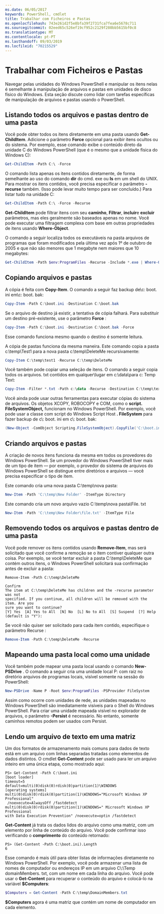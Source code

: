 ```yaml
---
ms.date: 06/05/2017
keywords: PowerShell, cmdlet
title: Trabalhar com Ficheiros e Pastas
ms.openlocfilehash: 743e261d2f5e8bfa39f2731fca7fea6e5678c711
ms.sourcegitcommit: 02eed65c526ef19cf952c2129f280bb5615bf0c8
ms.translationtype: MT
ms.contentlocale: pt-PT
ms.lasthandoff: 09/03/2019
ms.locfileid: "70215529"
---
```

# <a name="working-with-files-and-folders"></a>Trabalhar com Ficheiros e Pastas

Navegar pelas unidades do Windows PowerShell e manipular os itens nelas é semelhante à manipulação de arquivos e pastas em unidades de disco físico do Windows. Esta seção discute como lidar com tarefas específicas de manipulação de arquivos e pastas usando o PowerShell.

## <a name="listing-all-the-files-and-folders-within-a-folder"></a>Listando todos os arquivos e pastas dentro de uma pasta

Você pode obter todos os itens diretamente em uma pasta usando **Get-ChildItem**. Adicione o parâmetro **Force** opcional para exibir itens ocultos ou do sistema. Por exemplo, esse comando exibe o conteúdo direto da unidade C do Windows PowerShell (que é o mesmo que a unidade física do Windows C):

```powershell
Get-ChildItem -Path C:\ -Force
```

O comando lista apenas os itens contidos diretamente, de forma semelhante ao uso do comando **dir** do cmd. exe ou **ls** em um shell do UNIX. Para mostrar os itens contidos, você precisa especificar o parâmetro **-recurse** também. (Isso pode levar muito tempo para ser concluído.) Para listar tudo na unidade C:

```powershell
Get-ChildItem -Path C:\ -Force -Recurse
```

**Get-ChildItem** pode filtrar itens com seu **caminho**, **Filtrar**, **incluir**e **excluir** parâmetros, mas eles geralmente são baseados apenas no nome. Você pode executar uma filtragem complexa com base em outras propriedades de itens usando **Where-Object**.

O comando a seguir localiza todos os executáveis na pasta arquivos de programas que foram modificados pela última vez após 1º de outubro de 2005 e que não são menores que 1 megabyte nem maiores que 10 megabytes:

```powershell
Get-ChildItem -Path $env:ProgramFiles -Recurse -Include *.exe | Where-Object -FilterScript {($_.LastWriteTime -gt '2005-10-01') -and ($_.Length -ge 1mb) -and ($_.Length -le 10mb)}
```

## <a name="copying-files-and-folders"></a>Copiando arquivos e pastas

A cópia é feita com **Copy-Item**. O comando a seguir faz backup de\\c: boot. ini em\\c: boot. bak:

```powershell
Copy-Item -Path C:\boot.ini -Destination C:\boot.bak
```

Se o arquivo de destino já existir, a tentativa de cópia falhará. Para substituir um destino pré-existente, use o parâmetro **Force** :

```powershell
Copy-Item -Path C:\boot.ini -Destination C:\boot.bak -Force
```

Esse comando funciona mesmo quando o destino é somente leitura.

A cópia de pastas funciona da mesma maneira. Este comando copia a pasta c:\\temp\\Test1 para a nova pasta c:\\temp\\DeleteMe recursivamente:

```powershell
Copy-Item C:\temp\test1 -Recurse C:\temp\DeleteMe
```

Você também pode copiar uma seleção de itens. O comando a seguir copia todos os arquivos. txt contidos em qualquer\\lugar em c:\\data\\para c: Temp Text:

```powershell
Copy-Item -Filter *.txt -Path c:\data -Recurse -Destination C:\temp\text
```

Você ainda pode usar outras ferramentas para executar cópias do sistema de arquivos. Os objetos XCOPY, ROBOCOPY e COM, como o **script. FileSystemObject,** funcionam no Windows PowerShell. Por exemplo, você pode usar a classe com script do Windows Script Host **. FileSystem** para fazer backup de c\\: boot. ini em c\\: boot. bak:

```powershell
(New-Object -ComObject Scripting.FileSystemObject).CopyFile('C:\boot.ini', 'C:\boot.bak')
```

## <a name="creating-files-and-folders"></a>Criando arquivos e pastas

A criação de novos itens funciona da mesma em todos os provedores do Windows PowerShell. Se um provedor do Windows PowerShell tiver mais de um tipo de item — por exemplo, o provedor do sistema de arquivos do Windows PowerShell se distingue entre diretórios e arquivos — você precisa especificar o tipo de item.

Este comando cria uma nova pasta C:\\temp\\nova pasta:

```powershell
New-Item -Path 'C:\temp\New Folder' -ItemType Directory
```

Este comando cria um novo arquivo vazio C:\\temp\\nova pasta\\File. txt

```powershell
New-Item -Path 'C:\temp\New Folder\file.txt' -ItemType File
```

## <a name="removing-all-files-and-folders-within-a-folder"></a>Removendo todos os arquivos e pastas dentro de uma pasta

Você pode remover os itens contidos usando **Remove-Item**, mas será solicitado que você confirme a remoção se o item contiver qualquer outra coisa. Por exemplo, se você tentar excluir a pasta C:\\temp\\DeleteMe que contém outros itens, o Windows PowerShell solicitará sua confirmação antes de excluir a pasta:

```
Remove-Item -Path C:\temp\DeleteMe

Confirm
The item at C:\temp\DeleteMe has children and the -recurse parameter was not
specified. If you continue, all children will be removed with the item. Are you
sure you want to continue?
[Y] Yes  [A] Yes to All  [N] No  [L] No to All  [S] Suspend  [?] Help
(default is "Y"):
```

Se você não quiser ser solicitado para cada item contido, especifique o parâmetro Recurse :

```powershell
Remove-Item -Path C:\temp\DeleteMe -Recurse
```

## <a name="mapping-a-local-folder-as-a-drive"></a>Mapeando uma pasta local como uma unidade

Você também pode mapear uma pasta local usando o comando **New-PSDrive** . O comando a seguir cria uma unidade local P: com raiz no diretório arquivos de programas locais, visível somente na sessão do PowerShell:

```powershell
New-PSDrive -Name P -Root $env:ProgramFiles -PSProvider FileSystem
```

Assim como ocorre com unidades de rede, as unidades mapeadas no Windows PowerShell são imediatamente visíveis para o Shell do Windows PowerShell.
Para criar uma unidade mapeada visível no explorador de arquivos, o parâmetro **-Persist** é necessário. No entanto, somente caminhos remotos podem ser usados com Persist.


## <a name="reading-a-text-file-into-an-array"></a>Lendo um arquivo de texto em uma matriz

Um dos formatos de armazenamento mais comuns para dados de texto está em um arquivo com linhas separadas tratadas como elementos de dados distintos. O cmdlet **Get-Content** pode ser usado para ler um arquivo inteiro em uma única etapa, como mostrado aqui:

```
PS> Get-Content -Path C:\boot.ini
[boot loader]
timeout=5
default=multi(0)disk(0)rdisk(0)partition(1)\WINDOWS
[operating systems]
multi(0)disk(0)rdisk(0)partition(1)\WINDOWS="Microsoft Windows XP Professional"
 /noexecute=AlwaysOff /fastdetect
multi(0)disk(0)rdisk(0)partition(1)\WINDOWS=" Microsoft Windows XP Professional
with Data Execution Prevention" /noexecute=optin /fastdetect
```

**Get-Content** já trata os dados lidos do arquivo como uma matriz, com um elemento por linha de conteúdo do arquivo. Você pode confirmar isso verificando o **comprimento** do conteúdo retornado:

```
PS> (Get-Content -Path C:\boot.ini).Length
6
```

Esse comando é mais útil para obter listas de informações diretamente no Windows PowerShell. Por exemplo, você pode armazenar uma lista de nomes de computador ou endereços IP em um arquivo C\\:\\Temp domainMembers. txt, com um nome em cada linha do arquivo. Você pode usar o **Get-Content** para recuperar o conteúdo do arquivo e colocá-lo na variável **$Computers**:

```powershell
$Computers = Get-Content -Path C:\temp\DomainMembers.txt
```

**$Computers** agora é uma matriz que contém um nome de computador em cada elemento.
